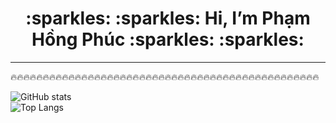 <h1 align="center"> :sparkles: :sparkles: Hi, I’m Phạm Hồng Phúc :sparkles: :sparkles: </h1>

------
:fire::fire::fire::fire::fire::fire::fire::fire::fire::fire::fire::fire::fire::fire::fire::fire::fire::fire::fire::fire::fire::fire::fire::fire::fire::fire::fire::fire::fire::fire::fire::fire::fire::fire::fire::fire::fire::fire::fire::fire::fire::fire::fire::fire::fire::fire::fire::fire:

![GitHub stats](https://github-readme-stats.vercel.app/api?username=phamhongphuc1999&show_icons=true&theme=tokyonight)
<br />
![Top Langs](https://github-readme-stats.vercel.app/api/top-langs/?username=phamhongphuc1999&theme=tokyonight)
